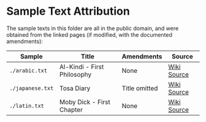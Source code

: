 # Sample Text Attribution

The sample texts in this folder are all in the public domain, and were obtained from the linked pages (if modified, with the documented amendments):

| Sample            | Title                        | Amendments    | Source                                                                                                                                                               |
| ----------------- | ---------------------------- | ------------- | -------------------------------------------------------------------------------------------------------------------------------------------------------------------- |
| `./arabic.txt`    | Al-Kindi - First Philosophy  | None          | [Wiki Source](https://ar.wikisource.org/wiki/%D8%A7%D9%84%D9%83%D9%86%D8%AF%D9%8A_-_%D8%A7%D9%84%D9%81%D9%84%D8%B3%D9%81%D8%A9_%D8%A7%D9%84%D8%A3%D9%88%D9%84%D9%89) |
| `./japanese.txt`  | Tosa Diary                   | Title omitted | [Wiki Source](https://ja.wikisource.org/wiki/%E5%9C%9F%E4%BD%90%E6%97%A5%E8%A8%98_\(%E5%9C%8B%E6%96%87%E5%A4%A7%E8%A7%80\))                                          |
| `./latin.txt`     | Moby Dick - First Chapter    | None          | [Wiki Source](https://en.wikisource.org/wiki/Moby-Dick_\(1851\)_US_edition/Chapter_1)                                                                                |
